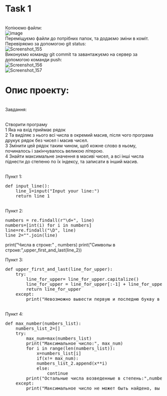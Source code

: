 # Task 1
<br>Копіюємо файли:
<br>![image](https://user-images.githubusercontent.com/85683259/122770282-f9f9b980-d2ad-11eb-85f0-00290cfc5fd2.png)
<br>Переміщуємо файли до потрібних папок, та додаємо зміни в коміт. Перевіряємо за допомогою git status:
<br>![Screenshot_155](https://user-images.githubusercontent.com/85683259/122770669-5a88f680-d2ae-11eb-94df-79e4adbbd741.jpg)
<br>Виконуємо команду git commit та завантажуємо на сервер за допомогою команди push:
<br>![Screenshot_156](https://user-images.githubusercontent.com/85683259/122771167-dbe08900-d2ae-11eb-8902-bb000f7cba25.jpg)
<br>![Screenshot_157](https://user-images.githubusercontent.com/85683259/122771207-e3a02d80-d2ae-11eb-8009-2c648f6d1c9f.jpg)

<h1>Опис проекту:</h1>
        
<br>Завдання:
 
<br>Створити програму
<br>1 Яка на вхід приймає рядок 
<br>2 Та виділяє з нього всі числа в окремий масив, після чого програма друкує рядок без чисел і
масив чисел. 
<br>3 Змінити цей рядок таким чином, щоб кожне слово в ньому,
починалось і закінчувалось великою літерою. 
<br>4 Знайти максимальне значення в масиві чисел, а всі інші числа піднести до степеню по їх
індексу, та записати в інший масив.

<br>Пункт 1:
<pre>def input_line():
    line_1=input("Input your line:")
    return line_1</pre>
        
<br>Пункт 2:
<pre>numbers = re.findall(r"\d+", line)
numbers=[int(i) for i in numbers]
line=re.findall("\D", line)
line_2="".join(line)</pre>
print("Числа в строке:" , numbers)
print("Символы в строке:",upper_first_and_last(line_2))

Пункт 3:
<pre>def upper_first_and_last(line_for_upper):
    try:
        line_for_upper= line_for_upper.capitalize()
        line_for_upper = line_for_upper[:-1] + line_for_upper[-1].upper()
        return line_for_upper
    except:
        print("Невозможно вывести первую и последню букву в верхнем регистре, вы не ввели буквы в строку")</pre>
        
<br>Пункт 4:
<pre>def max_number(numbers_list):
    numbers_list_2=[]
    try:
        max_num=max(numbers_list)
        print("Максимальное число:", max_num)
        for i in range(len(numbers_list)):
            x=numbers_list[i]
            if(x!= max_num):
            numbers_list_2.append(x**i)
            else:
                continue
        print("Остальные числа возведенные в степень:",numbers_list_2)
    except:
        print("Максимальное число не может быть найдено, вы не ввели числа в строку")</pre>

